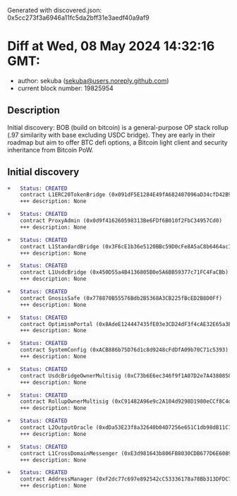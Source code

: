 Generated with discovered.json: 0x5cc273f3a6946a11fc5da2bff31e3aedf40a9af9

# Diff at Wed, 08 May 2024 14:32:16 GMT:

- author: sekuba (<sekuba@users.noreply.github.com>)
- current block number: 19825954

## Description

Initial discovery: BOB (build on bitcoin) is a general-purpose OP stack rollup (.97 similarity with base excluding USDC bridge).
They are early in their roadmap but aim to offer BTC defi options, a Bitcoin light client and security inheritance from Bitcoin PoW.

## Initial discovery

```diff
+   Status: CREATED
    contract L1ERC20TokenBridge (0x091dF5E1284E49fA682407096aD34cfD42B95B72)
    +++ description: None
```

```diff
+   Status: CREATED
    contract ProxyAdmin (0x0d9f416260598313Be6FDf6B010f2FbC34957Cd0)
    +++ description: None
```

```diff
+   Status: CREATED
    contract L1StandardBridge (0x3F6cE1b36e5120BBc59D0cFe8A5aC8b6464ac1f7)
    +++ description: None
```

```diff
+   Status: CREATED
    contract L1UsdcBridge (0x450D55a4B4136805B0e5A6BB59377c71FC4FaCBb)
    +++ description: None
```

```diff
+   Status: CREATED
    contract GnosisSafe (0x778870B55576Bdb2B5368A3CB225fBcED2B8D0Ff)
    +++ description: None
```

```diff
+   Status: CREATED
    contract OptimismPortal (0x8AdeE124447435fE03e3CD24dF3f4cAE32E65a3E)
    +++ description: None
```

```diff
+   Status: CREATED
    contract SystemConfig (0xACB886b75D76d1c8d9248cFdDfA09b70C71c5393)
    +++ description: None
```

```diff
+   Status: CREATED
    contract UsdcBridgeOwnerMultisig (0xC73b6E6ec346f9f1A07D2e7A4380858D7BEa0194)
    +++ description: None
```

```diff
+   Status: CREATED
    contract RollupOwnerMultisig (0xC91482A96e9c2A104d9298D1980eCCf8C4dc764E)
    +++ description: None
```

```diff
+   Status: CREATED
    contract L2OutputOracle (0xdDa53E23f8a32640b04D7256e651C1db98dB11C1)
    +++ description: None
```

```diff
+   Status: CREATED
    contract L1CrossDomainMessenger (0xE3d981643b806FB8030CDB677D6E60892E547EdA)
    +++ description: None
```

```diff
+   Status: CREATED
    contract AddressManager (0xF2dc77c697e892542cC53336178a78Bb313DFDC7)
    +++ description: None
```

